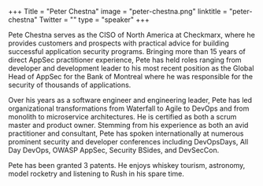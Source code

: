 +++
Title = "Peter Chestna"
image = "peter-chestna.png"
linktitle = "peter-chestna"
Twitter = ""
type = "speaker"
+++

Pete Chestna serves as the CISO of North America at Checkmarx, where he provides customers and prospects with practical advice for building successful application security programs. Bringing more than 15 years of direct AppSec practitioner experience, Pete has held roles ranging from developer and development leader to his most recent position as the Global Head of AppSec for the Bank of Montreal where he was responsible for the security of thousands of applications. 

Over his years as a software engineer and engineering leader, Pete has led organizational transformations from Waterfall to Agile to DevOps and from monolith to microservice architectures. He is certified as both a scrum master and product owner. Stemming from his experience as both an avid practitioner and consultant, Pete has spoken internationally at numerous prominent security and developer conferences including DevOpsDays, All Day DevOps, OWASP AppSec, Security BSides, and DevSecCon. 

Pete has been granted 3 patents. He enjoys whiskey tourism, astronomy, model rocketry and listening to Rush in his spare time.